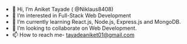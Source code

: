 - 👋 Hi, I’m Aniket Tayade ( @Niklaus8408)
- 👀 I’m interested in Full-Stack Web Development
- 🌱 I’m currently learning React.js, Node.js, Express.js and MongoDB.
- 💞️ I’m looking to collaborate on Web Development.
- 📫 How to reach me- tayadeaniket01@gmail.com

<!---
Niklaus8408/Niklaus8408 is a ✨ special ✨ repository because its `README.md` (this file) appears on your GitHub profile.
You can click the Preview link to take a look at your changes.
--->
